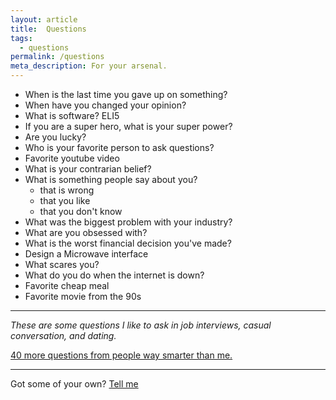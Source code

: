 ```yaml
---
layout: article
title:  Questions
tags:
  - questions
permalink: /questions
meta_description: For your arsenal.
---
```


* When is the last time you gave up on something?
* When have you changed your opinion? 
* What is software? ELI5
* If you are a super hero, what is your super power?
* Are you lucky?
* Who is your favorite person to ask questions?
* Favorite youtube video
* What is your contrarian belief?
* What is something people say about you?
	* that is wrong
	* that you like
	* that you don't know
* What was the biggest problem with your industry?
* What are you obsessed with?
* What is the worst financial decision you've made?
* Design a Microwave interface
* What scares you?
* What do you do when the internet is down?
* Favorite cheap meal
* Favorite movie from the 90s

---

_These are some questions I like to ask in job interviews, casual conversation, and dating._

[40 more questions from people way smarter than me.](https://review.firstround.com/40-favorite-interview-questions-from-some-of-the-sharpest-folks-we-know)

---

Got some of your own? [Tell me](mailto:khabich@gmail.com)